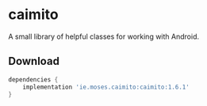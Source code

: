 # caimito
A small library of helpful classes for working with Android.

Download
--------

```groovy
dependencies {
    implementation 'ie.moses.caimito:caimito:1.6.1'
}
```
